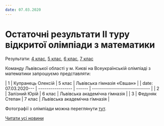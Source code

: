 ```yaml
---
date: 07.03.2020
---
```

# Остаточні результати ІІ туру відкритої олімпіади з математики

Результати: [4 клас](/images/blog/остаточні-результати-іі-туру-відкритої-олімпіади-з/результати-4-клас.jpg), [5 клас](/images/blog/остаточні-результати-іі-туру-відкритої-олімпіади-з/результати-5-клас.jpg), [6 клас](/images/blog/остаточні-результати-іі-туру-відкритої-олімпіади-з/результати-6-клас.jpg), [7 клас](/images/blog/остаточні-результати-іі-туру-відкритої-олімпіади-з/результати-7-клас.jpg)

Команду Львівської області у м. Києві на Всеукраїнській олімпіаді з математики запрошуємо представляти:

|  1  | Купранець Олексій | 5 клас |  Львівська гімназія «Євшан»   |
| 
date: 07.03.2020--- | ----------------- | ------ | ----------------------------- |
|  2  |   Залізний Юрій   | 6 клас | Львівська академічна гімназія |
|  3  |  Федуняк Степан   | 7 клас | Львівська академічна гімназія |

Фотографії з олімпіади можна переглянути [тут](https://drive.google.com/drive/u/1/folders/1YQuejzVVEQXwSQxRe_17fwocszMrWmPF).

[Читати усі новини](/news)
